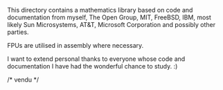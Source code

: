 This directory contains a mathematics library based on code and documentation
from myself, The Open Group, MIT, FreeBSD, IBM, most likely Sun Microsystems,
AT&T, Microsoft Corporation and possibly other parties.

FPUs are utilised in assembly where necessary.

I want to extend personal thanks to everyone whose code and documentation I have
had the wonderful chance to study. :)

/* vendu */

